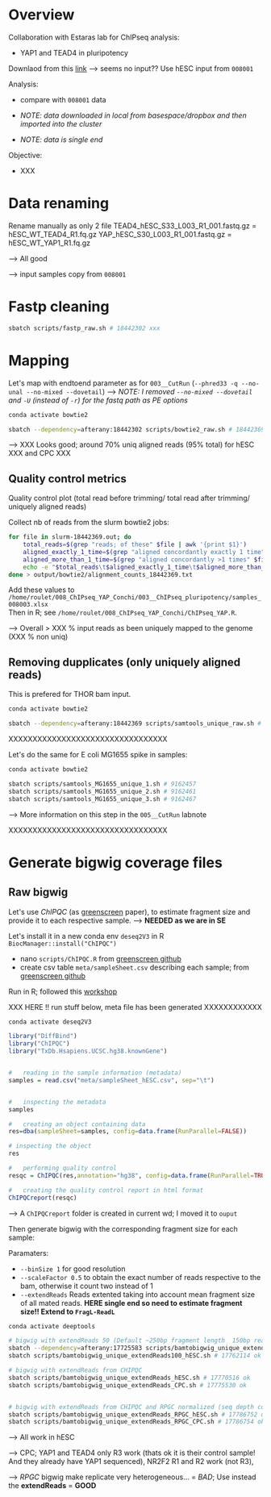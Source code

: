 # Overview

Collaboration with Estaras lab for ChIPseq analysis:
- YAP1 and TEAD4 in pluripotency

Downlaod from this [link](https://www.dropbox.com/t/yxGparZoHZ9ynV5k) --> seems no input?? Use hESC input from `008001`




Analysis:
- compare with `008001` data



- *NOTE: data downloaded in local from basespace/dropbox and then imported into the cluster*
- *NOTE: data is single end*


Objective:
- XXX


# Data renaming

Rename manually as only 2 file
TEAD4_hESC_S33_L003_R1_001.fastq.gz = hESC_WT_TEAD4_R1.fq.gz
YAP_hESC_S30_L003_R1_001.fastq.gz = hESC_WT_YAP1_R1.fq.gz

--> All good 

--> input samples copy from `008001`



# Fastp cleaning

```bash
sbatch scripts/fastp_raw.sh # 18442302 xxx
```



# Mapping

Let's map with endtoend parameter as for `003__CutRun` (`--phred33 -q --no-unal --no-mixed --dovetail`)
--> *NOTE: I removed `--no-mixed --dovetail` and `-U` (instead of `-r`) for the fastq path as PE options* 


```bash
conda activate bowtie2

sbatch --dependency=afterany:18442302 scripts/bowtie2_raw.sh # 18442369 xxx
```



--> XXX Looks good; around 70% uniq aligned reads (95% total) for hESC XXX and CPC XXX




## Quality control metrics
Quality control plot (total read before trimming/ total read after trimming/ uniquely aligned reads)

Collect nb of reads from the slurm bowtie2 jobs:
```bash
for file in slurm-18442369.out; do
    total_reads=$(grep "reads; of these" $file | awk '{print $1}')
    aligned_exactly_1_time=$(grep "aligned concordantly exactly 1 time" $file | awk '{print $1}')
    aligned_more_than_1_time=$(grep "aligned concordantly >1 times" $file | awk '{print $1}')
    echo -e "$total_reads\t$aligned_exactly_1_time\t$aligned_more_than_1_time"
done > output/bowtie2/alignment_counts_18442369.txt

```

Add these values to `/home/roulet/008_ChIPseq_YAP_Conchi/003__ChIPseq_pluripotency/samples_008003.xlsx`\
Then in R; see `/home/roulet/008_ChIPseq_YAP_Conchi/ChIPseq_YAP.R`.

--> Overall > XXX % input reads as been uniquely mapped to the genome (XXX % non uniq)




## Removing dupplicates (only uniquely aligned reads)
This is prefered for THOR bam input.

```bash
conda activate bowtie2

sbatch --dependency=afterany:18442369 scripts/samtools_unique_raw.sh # 18442478 xxx

```

XXXXXXXXXXXXXXXXXXXXXXXXXXXXXXXXX

Let's do the same for E coli MG1655 spike in samples:

```bash
conda activate bowtie2

sbatch scripts/samtools_MG1655_unique_1.sh # 9162457
sbatch scripts/samtools_MG1655_unique_2.sh # 9162461
sbatch scripts/samtools_MG1655_unique_3.sh # 9162467
```

--> More information on this step in the `005__CutRun` labnote

XXXXXXXXXXXXXXXXXXXXXXXXXXXXXXXXX


# Generate bigwig coverage files
## Raw bigwig

Let's use *ChIPQC* (as [greenscreen](https://github.com/sklasfeld/GreenscreenProject/blob/main/TUTORIAL.pdf) paper), to estimate fragment size and provide it to each respective sample. --> **NEEDED as we are in SE**


Let's install it in a new conda env `deseq2V3` in R `BiocManager::install("ChIPQC")`
- nano `scripts/ChIPQC.R` from [greenscreen github](https://github.com/sklasfeld/GreenscreenProject/blob/main/scripts/ChIPQC.R)
- create csv table `meta/sampleSheet.csv` describing each sample; from [greenscreen github](https://github.com/sklasfeld/GreenscreenProject/blob/main/meta/noMaskReads_Inputs_sampleSheet.csv)

Run in R; followed this [workshop](https://nbisweden.github.io/workshop-archive/workshop-ChIP-seq/2018-11-07/labs/lab-chipqc.html)



XXX HERE !! run stuff below, meta file has been generated XXXXXXXXXXXX


```bash
conda activate deseq2V3
```

```R
library("DiffBind")
library("ChIPQC")
library("TxDb.Hsapiens.UCSC.hg38.knownGene")


#	reading in the sample information (metadata)
samples = read.csv("meta/sampleSheet_hESC.csv", sep="\t")


#	inspecting the metadata
samples

#	creating an object containing data
res=dba(sampleSheet=samples, config=data.frame(RunParallel=FALSE))

# inspecting the object
res

#	performing quality control
resqc = ChIPQC(res,annotation="hg38", config=data.frame(RunParallel=TRUE))

#	creating the quality control report in html format
ChIPQCreport(resqc)

```

--> A `ChIPQCreport` folder is created in current wd; I moved it to `ouput`


Then generate bigwig with the corresponding fragment size for each sample:



Paramaters:
- `--binSize 1` for good resolution
- `--scaleFactor 0.5` to obtain the exact number of reads respective to the bam, otherwise it count two instead of 1
- `--extendReads` Reads extented taking into account mean fragment size of all mated reads. **HERE single end so need to estimate fragment size!! Extend to `FragL-ReadL`**


```bash
conda activate deeptools

# bigwig with extendReads 50 (Default ~250bp fragment length  150bp reads +100 bp)
sbatch --dependency=afterany:17725583 scripts/bamtobigwig_unique_extendReads100_CPC.sh # 17762131 ok
sbatch scripts/bamtobigwig_unique_extendReads100_hESC.sh # 17762114 ok

# bigwig with extendReads from CHIPQC
sbatch scripts/bamtobigwig_unique_extendReads_hESC.sh # 17770516 ok
sbatch scripts/bamtobigwig_unique_extendReads_CPC.sh # 17775530 ok


# bigwig with extendReads from CHIPQC and RPGC normalized (seq depth comparison)
sbatch scripts/bamtobigwig_unique_extendReads_RPGC_hESC.sh # 17786752 ok
sbatch scripts/bamtobigwig_unique_extendReads_RPGC_CPC.sh # 17786754 ok

```


--> All work in hESC

--> CPC; YAP1 and TEAD4 only R3 work (thats ok it is their control sample! And they already have YAP1 sequenced), NR2F2 R1 and R2 work (not R3), 

--> *RPGC* bigwig make replicate very heterogeneous... = *BAD*; Use instead the **extendReads** = **GOOD**
